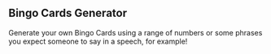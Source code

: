## Bingo Cards Generator

Generate your own Bingo Cards using a range of numbers or some phrases you expect
someone to say in a speech, for example!

